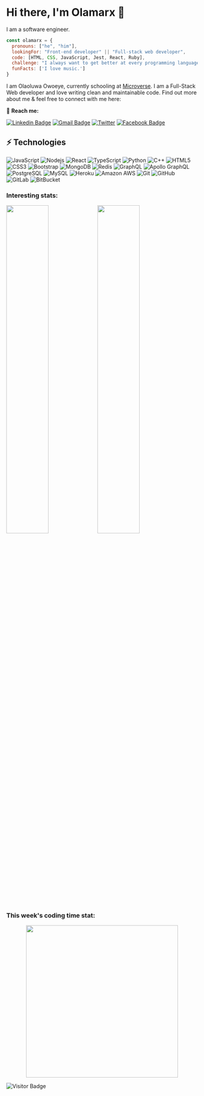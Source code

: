 # Hi there, I'm Olamarx 👋

I am a software engineer.

```javascript
const olamarx = {
  pronouns: ["he", "him"],
  lookingFor: "Front-end developer" || "Full-stack web developer",
  code: [HTML, CSS, JavaScript, Jest, React, Ruby],
  challenge: "I always want to get better at every programming language I learn.",
  funFacts: ['I love music.']
}
```

I am Olaoluwa Owoeye, currently schooling at [Microverse](https://www.microverse.org/). I am a Full-Stack Web developer and love writing clean and maintainable code. Find out more about me & feel free to connect with me here:

👤 **Reach me:**

[![Linkedin Badge](https://img.shields.io/badge/-Olaoluwa-blue?style=flat-square&logo=Linkedin&logoColor=white&link=https://www.linkedin.com/in/olaoluwa-owoeye-617702162/)](https://www.linkedin.com/in/olaoluwa-owoeye-617702162/)
[![Gmail Badge](https://img.shields.io/badge/-olaoluwaowoeye@gmail.com-c14438?style=flat-square&logo=Gmail&logoColor=white&link=mailto:olaoluwaowoeye@gmail.com)](mailto:olaoluwaowoeye@gmail.com)
[![Twitter](https://img.shields.io/badge/Twitter--1877F2?style=flat-square&logo=Twitter&logoColor=white&link=https://twitter.com/Owoeye0laoluwa)](https://twitter.com/Owoeye0laoluwa)
[![Facebook Badge](https://img.shields.io/badge/Facebook-1877F2?style=flat-square&logo=facebook&logoColor=white&link=https://web.facebook.com/olaoluwa.owoeye.39/)](https://web.facebook.com/olaoluwa.owoeye.39)


## ⚡ Technologies

![JavaScript](https://img.shields.io/badge/-JavaScript-black?style=flat-square&logo=javascript)
![Nodejs](https://img.shields.io/badge/-Nodejs-black?style=flat-square&logo=Node.js)
![React](https://img.shields.io/badge/-React-black?style=flat-square&logo=react)
![TypeScript](https://img.shields.io/badge/-TypeScript-007ACC?style=flat-square&logo=typescript)
![Python](https://img.shields.io/badge/-Python-black?style=flat-square&logo=Python)
![C++](https://img.shields.io/badge/-C++-00599C?style=flat-square&logo=c)
![HTML5](https://img.shields.io/badge/-HTML5-E34F26?style=flat-square&logo=html5&logoColor=white)
![CSS3](https://img.shields.io/badge/-CSS3-1572B6?style=flat-square&logo=css3)
![Bootstrap](https://img.shields.io/badge/-Bootstrap-563D7C?style=flat-square&logo=bootstrap)
![MongoDB](https://img.shields.io/badge/-MongoDB-black?style=flat-square&logo=mongodb)
![Redis](https://img.shields.io/badge/-Redis-black?style=flat-square&logo=Redis)
![GraphQL](https://img.shields.io/badge/-GraphQL-E10098?style=flat-square&logo=graphql)
![Apollo GraphQL](https://img.shields.io/badge/-Apollo%20GraphQL-311C87?style=flat-square&logo=apollo-graphql)
![PostgreSQL](https://img.shields.io/badge/-PostgreSQL-336791?style=flat-square&logo=postgresql)
![MySQL](https://img.shields.io/badge/-MySQL-black?style=flat-square&logo=mysql)
![Heroku](https://img.shields.io/badge/-Heroku-430098?style=flat-square&logo=heroku)
![Amazon AWS](https://img.shields.io/badge/Amazon%20AWS-232F3E?style=flat-square&logo=amazon-aws)
![Git](https://img.shields.io/badge/-Git-black?style=flat-square&logo=git)
![GitHub](https://img.shields.io/badge/-GitHub-181717?style=flat-square&logo=github)
![GitLab](https://img.shields.io/badge/-GitLab-FCA121?style=flat-square&logo=gitlab)
![BitBucket](https://img.shields.io/badge/-BitBucket-darkblue?style=flat-square&logo=bitbucket)

### Interesting stats:
<img align="left" width="47%" src="https://github-readme-stats.vercel.app/api?username=olamarx&show_icons=true&theme=algolia" />
<img width="47%" src="https://github-readme-stats.vercel.app/api/top-langs/?username=olamarx&layout=compact&theme=algolia&langs_count=3" />

### This week's coding time stat:
<div align="center">
<img height="400px" src="https://wakatime.com/share/@49712287-3b1e-4448-b295-ea5649949543/487b761b-71db-4ff2-9b6f-0a5d0b520b49.png" align="center" />
</div>

![Visitor Badge](https://visitor-badge.laobi.icu/badge?page_id=olamarx.olamarx)

